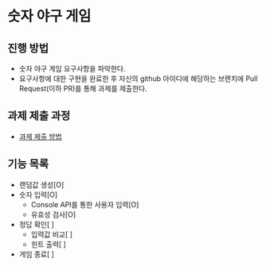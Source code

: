# 숫자 야구 게임
## 진행 방법
* 숫자 야구 게임 요구사항을 파악한다.
* 요구사항에 대한 구현을 완료한 후 자신의 github 아이디에 해당하는 브랜치에 Pull Request(이하 PR)를 통해 과제를 제출한다.

## 과제 제출 과정
* [과제 제출 방법](https://github.com/next-step/nextstep-docs/tree/master/precourse)

## 기능 목록
* 랜덤값 생성[O]
* 숫자 입력[O]
	* Console API를 통한 사용자 입력[O]
	* 유효성 검사[O]
* 정답 확인[ ]
	* 입력값 비교[ ]
	* 힌트 출력[ ]
* 게임 종료[ ]